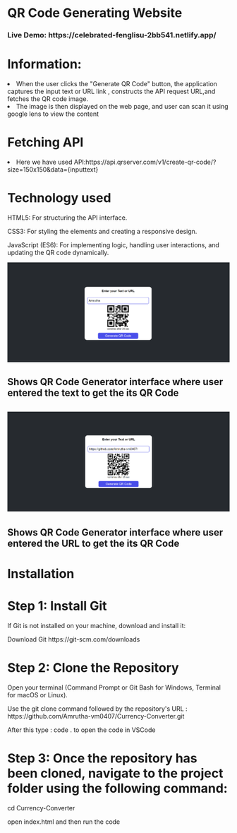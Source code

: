 <h1>QR Code Generating Website</h1>
<h3>Live Demo: https://celebrated-fenglisu-2bb541.netlify.app/</h3>
<h1>Information:</h1>
<li>When the user clicks the "Generate QR Code" button, the application captures the input text or URL link , constructs the API request URL,and fetches the QR code image.</li>
<li>The image is then displayed on the web page, and user can scan it using google lens to view the content</li>
<h1>Fetching API</h1>
<li>Here we have used API:https://api.qrserver.com/v1/create-qr-code/?size=150x150&data={inputtext}</li>
<h1>Technology used</h1>
<p>HTML5: For structuring the API interface.</p>
<p>CSS3: For styling the elements and creating a responsive design.</p>
<p>JavaScript (ES6): For implementing logic, handling user interactions, and updating the QR code dynamically.</p>
<img src="Screenshot 2024-10-09 232554.png">
<h2>Shows QR Code Generator interface where user entered the text to get the its QR Code<h2>
  <img src="Screenshot 2024-10-09 232648.png">
<h2>Shows QR Code Generator interface where user entered the URL to get the its QR Code<h2>
<h1>Installation</h1>

<h1>Step 1: Install Git </h1>
<p>If Git is not installed on your machine, download and install it:</p>
<p>Download Git https://git-scm.com/downloads</p>


<h1>Step 2: Clone the Repository</h1>
<p>Open your terminal (Command Prompt or Git Bash for Windows, Terminal for macOS or Linux).</p>
<p>Use the git clone command followed by the repository's URL : https://github.com/Amrutha-vm0407/Currency-Converter.git</p>
<p>After this type : code . to open the code in VSCode</p>



<h1>Step 3: Once the repository has been cloned, navigate to the project folder using the following command:</h1>
<p>cd Currency-Converter</p>
<p>open index.html and then run the code </p>
